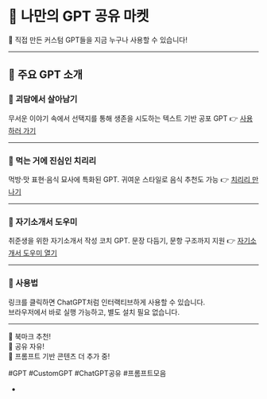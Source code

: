 # 🌟 나만의 GPT 공유 마켓

🧠 직접 만든 커스텀 GPT들을 지금 누구나 사용할 수 있습니다!

---

## 🔮 주요 GPT 소개

### 🧟 괴담에서 살아남기
무서운 이야기 속에서 선택지를 통해 생존을 시도하는 텍스트 기반 공포 GPT
👉 [사용하러 가기](https://cogent-task-460601-m8.web.app/gpt/QrSEO1bbaOIP8WANs7Hi)

---

### 🍔 먹는 거에 진심인 치리리
먹방·맛 표현·음식 묘사에 특화된 GPT. 귀여운 스타일로 음식 추천도 가능
👉 [치리리 만나기](https://cogent-task-460601-m8.web.app/gpt/GKVPzBdSdLMqWCSQylQe)

---

### 📝 자기소개서 도우미
취준생을 위한 자기소개서 작성 코치 GPT. 문장 다듬기, 문항 구조까지 지원
👉 [자기소개서 도우미 열기](https://cogent-task-460601-m8.web.app/gpt/0W7cYDvIQ7N3hQa7EqbX)

---

### 📌 사용법
링크를 클릭하면 ChatGPT처럼 인터랙티브하게 사용할 수 있습니다.  
브라우저에서 바로 실행 가능하고, 별도 설치 필요 없습니다.

---

🔗 북마크 추천!  
📢 공유 자유!  
💬 프롬프트 기반 콘텐츠 더 추가 중!

#GPT #CustomGPT #ChatGPT공유 #프롬프트모음

- 
